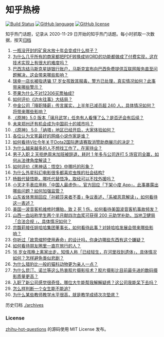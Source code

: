# 知乎热榜
[![Build Status](https://github.com/ToWeLong/zhihu-hot-questions/workflows/CI/badge.svg)](https://github.com/ToWeLong/zhihu-hot-questions/actions)
[![GitHub language](https://img.shields.io/badge/language-golang-orange.svg)](https://golang.org/)
[![GitHub license](https://img.shields.io/github/license/ToWeLong/zhihu-hot-questions)](https://github.com/ToWeLong/zhihu-hot-questions/blob/main/LICENSE)

知乎热门话题，记录从 2020-11-29 日开始的知乎热门话题。每小时抓取一次数据，按天[归档](./archives)

<!-- BEGIN -->

1. [一瓶没开封的矿泉水放十年会变成什么样子？](https://www.zhihu.com/question/665693306)
1. [为什么几乎所有的商家都把PDF转换成WORD的功能都做成了付费实现，这在技术实现上有很大的难度吗？](https://www.zhihu.com/question/462704654)
1. [巴西冻结马斯克星链银行账户，马斯克宣布向巴西免费提供互联网服务直至问题解决，这会带来哪些影响？](https://www.zhihu.com/question/665694783)
1. [瑞幸一店长被指诱骗 17 岁女孩致其服毒，警方已处理，真实情况如何？此事带来哪些警示？](https://www.zhihu.com/question/665787016)
1. [苹果为什么不对12306买票抽成?](https://www.zhihu.com/question/665800531)
1. [如何评价《边水往事》大结局？](https://www.zhihu.com/question/665595533)
1. [中金公司「降职降薪」传言属实，上半年已减员超 240 人，具体情况如何？将带来哪些影响？](https://www.zhihu.com/question/665786091)
1. [《原神》5.0 版本「璃月武学」任务有人看懂了么？是否还会有后续？](https://www.zhihu.com/question/665524456)
1. [未来郑州还有机会成为中国前十的城市吗？](https://www.zhihu.com/question/662460737)
1. [《原神》 5.0 「纳塔」地区已经开启，大家体验如何？](https://www.zhihu.com/question/665510261)
1. [各位认为文笔最好的网络小说作家是谁？](https://www.zhihu.com/question/660417619)
1. [如何看待V社今年关于Dota2国际邀请赛取消赞助商展示的决定？](https://www.zhihu.com/question/665496155)
1. [为什么越来越多的人不想找工作了，在家待业？](https://www.zhihu.com/question/660333421)
1. [男子入职 2 天拒绝周末加班被辞退，耗时 1 年多与公司连打 5 场官司全赢，如何从法律角度解读？](https://www.zhihu.com/question/665790183)
1. [如何评价《黑神话：悟空》中哪吒的形象？](https://www.zhihu.com/question/665621277)
1. [为什么外星科幻电影很多都喜欢虫族的社会结构?](https://www.zhihu.com/question/52318027)
1. [杨戬代替悟能，哪吒代替悟净，取经可以不找外援吗？](https://www.zhihu.com/question/665404731)
1. [小天才手表应用称「中国人最虚伪」，官方回应「下架小度 App」，此事暴露出哪些问题？如何加强监管？](https://www.zhihu.com/question/665718966)
1. [山东省体育局回应「孙颖莎来者不善」争议表述，「系被恶意解读」，如何看待这一表述？](https://www.zhihu.com/question/665718789)
1. [美国一波音客机维修时爆胎，致 2 死 1 伤，如何看待美国波音客机事故频发？](https://www.zhihu.com/question/665505052)
1. [山西一血站称学生两个半月献四次血浆可获得 200 元助学补助，当地卫健局「合法合规 」，具体情况如何？](https://www.zhihu.com/question/665415916)
1. [宗馥莉接任娃哈哈集团董事长，如何看待此事？对娃哈哈发展会带来哪些影响？](https://www.zhihu.com/question/665797084)
1. [你听过「故意缩短使用寿命」的设计吗，你身边哪些东西有这个嫌疑？](https://www.zhihu.com/question/661210634)
1. [如何看待朋友圈里一直在旅行的人？](https://www.zhihu.com/question/451744977)
1. [16 岁女孩晚上离家出走，知情人称「已经轻生，在河里找到遗体」，具体情况如何？怎样避免类似悲剧？](https://www.zhihu.com/question/665587653)
1. [为什么猎豹比一般的猫科动物更为亲人一点？](https://www.zhihu.com/question/431741784)
1. [为什么昆汀、诺兰等这么热衷胶片摄影技术？胶片摄影比目前最先进的数码摄影质量更高？](https://www.zhihu.com/question/24696635)
1. [入职了新公司感觉很奇怪，哪位大牛能帮我解解疑惑？这公司我能呆下去吗？](https://www.zhihu.com/question/664650537)
1. [怎么样判断一个女生能不能追?](https://www.zhihu.com/question/665558069)
1. [为什么某些教师教学水平很高，就是教学成绩次次垫底？](https://www.zhihu.com/question/624420525)

<!-- END -->

历史归档 [./archives](./archives)


### License
[zhihu-hot-questions](https://github.com/towelong/zhihu-hot-questions) 的源码使用 MIT License 发布。